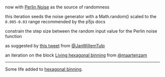 now with [Perlin Noise](https://p5js.org/reference/#/p5/noise) as the source of randomness

this iteration seeds the noise generator with a Math.random() scaled to the `0.005-0.03` range recommended by the p5js docs

constrain the step size between the random input value for the Perlin noise function

as suggested by [this tweet](https://twitter.com/JanWillemTulp/status/877536575898472448) from [@JanWillemTulp](https://twitter.com/JanWillemTulp)

an iteration on the block [Living hexagonal binning](https://bl.ocks.org/maartenzam/b4ca68fd4ed40908ff79e5a8e37ae194) from [@maartenzam](https://twitter.com/maartenzam)

---

Some life added to [hexagonal binning](https://bl.ocks.org/mbostock/4248145).